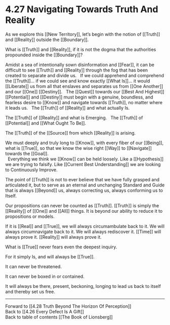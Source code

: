 # 4.27 Navigating Towards Truth And Reality

As we explore this [[New Territory]], let’s begin with the notion of [[Truth]] and [[Reality]] outside the [[Boundary]]. 

What is [[Truth]] and [[Reality]], if it is not the dogma that the authorities propounded inside the [[Boundary]]? 

Amidst a sea of intentionally sown disinformation and [[Fear]], it can be difficult to see [[Truth]] and [[Reality]] through the fog that has been created to separate and divide us.
 
If we could apprehend and comprehend the [[Truth]]… if we could see and know exactly [[What Is]]… it would [[Liberate]] us from all that enslaves and separates us from [[One Another]] and our [[One]] [[Destiny]]. 
 
The [[Quest]] towards our [[Best And Highest]] [[Potential]] and [[Destiny]] must begin with a genuine, boundless, and fearless desire to [[Know]] and navigate towards [[Truth]], no matter where it leads us.
 
The [[Truth]] of [[Reality]] and what actually Is.

The [[Truth]] of [[Reality]] and what is Emerging. 
 
The [[Truth]] of [[Potential]] and [[What Ought To Be]].  

The [[Truth]] of the [[Source]] from which [[Reality]] is arising. 

We must deeply and truly long to [[Know]], with every fiber of our [[Being]], what is [[True]], so that we know the wise right [[Way]] to [[Navigate]] towards the [[Goal]].  
 
Everything we think we [[Know]] can be held loosely. Like a [[Hypothesis]] we are trying to falsify. Like [[Current Best Understanding]] we are looking to Continuously Improve. 

The point of [[Truth]] is not to ever believe that we have fully grasped and articulated it, but to serve as an eternal and unchanging Standard and Guide that is always [[Beyond]] us, always correcting us, always conforming us to Itself.  

Our propositions can never be counted as [[Truth]]. [[Truth]] is simply the [[Reality]] of [[One]] and [[All]] things. It is beyond our ability to reduce it to propositions or models. 

If it is [[Real]] and [[True]], we will always circumambulate back to it. We will always circumnavigate back to it. We will always rediscover it. [[Time]] will always prove it. [[Reality]] will always prove it. 

What is [[True]] never fears even the deepest inquiry. 

For it simply Is, and will always be [[True]].  

It can never be threatened. 

It can never be boxed in or contained. 

It will always be there, present, beckoning, longing to lead us back to itself and thereby set us free. 

___

Forward to [[4.28 Truth Beyond The Horizon Of Perception]]    
Back to [[4.26 Every Defect Is A Gift]]   
Back to table of contents [[The Book of Lionsberg]]  